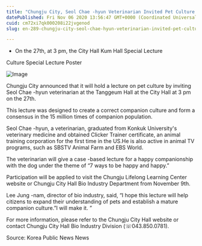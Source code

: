 ```yaml
---
title: "Chungju City, Seol Chae -hyun Veterinarian Invited Pet Culture Special Lecture"
datePublished: Fri Nov 06 2020 13:56:47 GMT+0000 (Coordinated Universal Time)
cuid: cm72xi7qk000208i22jvgenod
slug: en-289-chungju-city-seol-chae-hyun-veterinarian-invited-pet-culture-special-lecture

---
```



- On the 27th, at 3 pm, the City Hall Kum Hall Special Lecture

Culture Special Lecture Poster

![Image](https://cdn.hashnode.com/res/hashnode/image/upload/v1739426293635/8036eae8-6a0e-48fd-9c49-5e27968ac552.jpeg)

Chungju City announced that it will hold a lecture on pet culture by inviting Seol Chae -hyun veterinarian at the Tanggeum Hall at the City Hall at 3 pm on the 27th.

This lecture was designed to create a correct companion culture and form a consensus in the 15 million times of companion population.

Seol Chae -hyun, a veterinarian, graduated from Konkuk University's veterinary medicine and obtained Clicker Trainer certificate, an animal training corporation for the first time in the US.He is also active in animal TV programs, such as SBSTV Animal Farm and EBS World.

The veterinarian will give a case -based lecture for a happy companionship with the dog under the theme of “7 ways to be happy and happy.”

Participation will be applied to visit the Chungju Lifelong Learning Center website or Chungju City Hall Bio Industry Department from November 9th.

Lee Jung -nam, director of bio industry, said, “I hope this lecture will help citizens to expand their understanding of pets and establish a mature companion culture.”I will make it. ”

For more information, please refer to the Chungju City Hall website or contact Chungju City Hall Bio Industry Division (☏043.850.0781).

Source: Korea Public News News